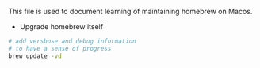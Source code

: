 This file is used to document learning of maintaining homebrew on Macos.

- Upgrade homebrew itself

``` bash
# add versbose and debug information 
# to have a sense of progress
brew update -vd
```

